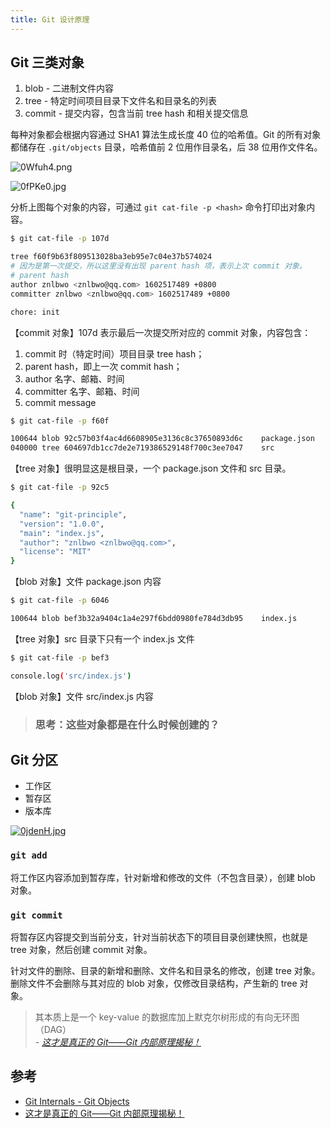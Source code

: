 ```yaml
---
title: Git 设计原理
---
```


## Git 三类对象

1. blob - 二进制文件内容
2. tree - 特定时间项目目录下文件名和目录名的列表
3. commit - 提交内容，包含当前 tree hash 和相关提交信息

每种对象都会根据内容通过 SHA1 算法生成长度 40 位的哈希值。Git 的所有对象都储存在 `.git/objects` 目录，哈希值前 2 位用作目录名，后 38 位用作文件名。

![0Wfuh4.png](https://s1.ax1x.com/2020/10/12/0Wfuh4.png)

![0fPKe0.jpg](https://s1.ax1x.com/2020/10/13/0fPKe0.jpg)

分析上图每个对象的内容，可通过 `git cat-file -p <hash>` 命令打印出对象内容。

```bash
$ git cat-file -p 107d

tree f60f9b63f809513028ba3eb95e7c04e37b574024
# 因为是第一次提交，所以这里没有出现 parent hash 项，表示上次 commit 对象。
# parent hash
author znlbwo <znlbwo@qq.com> 1602517489 +0800
committer znlbwo <znlbwo@qq.com> 1602517489 +0800

chore: init
```

【commit 对象】107d 表示最后一次提交所对应的 commit 对象，内容包含：

1. commit 时（特定时间）项目目录 tree hash；
2. parent hash，即上一次 commit hash；
3. author 名字、邮箱、时间
4. committer 名字、邮箱、时间
5. commit message

```bash
$ git cat-file -p f60f

100644 blob 92c57b03f4ac4d6608905e3136c8c37650893d6c	package.json
040000 tree 604697db1cc7de2e719386529148f700c3ee7047	src
```

【tree 对象】很明显这是根目录，一个 package.json 文件和 src 目录。

```bash
$ git cat-file -p 92c5

{
  "name": "git-principle",
  "version": "1.0.0",
  "main": "index.js",
  "author": "znlbwo <znlbwo@qq.com>",
  "license": "MIT"
}
```

【blob 对象】文件 package.json 内容

```bash
$ git cat-file -p 6046

100644 blob bef3b32a9404c1a4e297f6bdd0980fe784d3db95	index.js
```

【tree 对象】src 目录下只有一个 index.js 文件

```bash
$ git cat-file -p bef3

console.log('src/index.js')
```

【blob 对象】文件 src/index.js 内容

> ### 思考：这些对象都是在什么时候创建的？

## Git 分区

- 工作区
- 暂存区
- 版本库

[![0jdenH.jpg](https://s1.ax1x.com/2020/10/18/0jdenH.jpg)](https://imgchr.com/i/0jdenH)

### `git add`

将工作区内容添加到暂存库，针对新增和修改的文件（不包含目录），创建 blob 对象。

### `git commit`

将暂存区内容提交到当前分支，针对当前状态下的项目目录创建快照，也就是 tree 对象，然后创建 commit 对象。

针对文件的删除、目录的新增和删除、文件名和目录名的修改，创建 tree 对象。  
删除文件不会删除与其对应的 blob 对象，仅修改目录结构，产生新的 tree 对象。

> 其本质上是一个 key-value 的数据库加上默克尔树形成的有向无环图（DAG）  
> _- [这才是真正的 Git——Git 内部原理揭秘！](https://www.jiqizhixin.com/articles/2019-12-20)_

## 参考

- [Git Internals - Git Objects](https://git-scm.com/book/en/v2/Git-Internals-Git-Objects)
- [这才是真正的 Git——Git 内部原理揭秘！](https://www.jiqizhixin.com/articles/2019-12-20)
